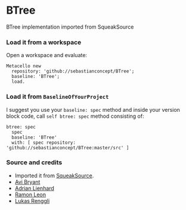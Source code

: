 # BTree
BTree implementation imported from SqueakSource

### Load it from a workspace
Open a workspace and evaluate:

    Metacello new
      repository: 'github://sebastianconcept/BTree';
      baseline: 'BTree';
      load.

### Load it from `BaselineOfYourProject`
I suggest you use your `baseline: spec` method and inside your version block code, call `self btree: spec` method consisting of:

    btree: spec
      spec
      baseline: 'BTree'
      with: [ spec repository: 'github://sebastianconcept/BTree:master/src' ]
### Source and credits
- Imported it from [SqueakSource](http://www.squeaksource.com/BTree/).
- [Avi Bryant](https://twitter.com/avibryant)
- [Adrian Lienhard](https://twitter.com/adrianlienhard)
- [Ramon Leon](https://twitter.com/ramon_leon)
- [Lukas Renggli](https://twitter.com/renggli)

